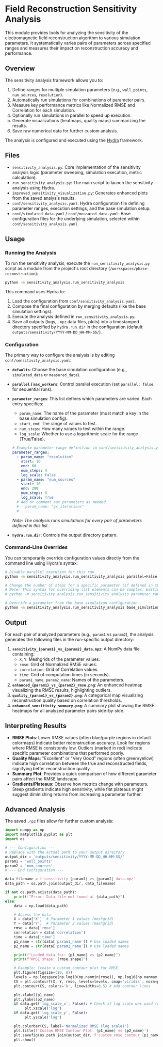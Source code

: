 # Field Reconstruction Sensitivity Analysis

This module provides tools for analyzing the sensitivity of the electromagnetic field reconstruction algorithm to various simulation parameters. It systematically varies pairs of parameters across specified ranges and measures their impact on reconstruction accuracy and performance.

## Overview

The sensitivity analysis framework allows you to:

1.  Define ranges for multiple simulation parameters (e.g., `wall_points`, `num_sources`, `resolution`).
2.  Automatically run simulations for combinations of parameter pairs.
3.  Measure key performance metrics like Normalized RMSE and Correlation for each simulation.
4.  Optionally run simulations in parallel to speed up execution.
5.  Generate visualizations (heatmaps, quality maps) summarizing the results.
6.  Save raw numerical data for further custom analysis.

The analysis is configured and executed using the [Hydra](https://hydra.cc/) framework.

## Files

-   `sensitivity_analysis.py`: Core implementation of the sensitivity analysis logic (parameter sweeping, simulation execution, metric calculation).
-   `run_sensitivity_analysis.py`: The main script to launch the sensitivity analysis using Hydra.
-   `improved_sensitivity_visualization.py`: Generates enhanced plots from the saved analysis results.
-   `conf/sensitivity_analysis.yaml`: Hydra configuration file defining parameter ranges, execution settings, and the base simulation setup.
-   `conf/simulated_data.yaml` / `conf/measured_data.yaml`: Base configuration files for the underlying simulation, selected within `conf/sensitivity_analysis.yaml`.

## Usage

### Running the Analysis

To run the sensitivity analysis, execute the `run_sensitivity_analysis.py` script as a module from the project's root directory (`/workspaces/phase-reconstruction`):

```bash
python -m sensitivity_analysis.run_sensitivity_analysis
```

This command uses Hydra to:

1.  Load the configuration from `conf/sensitivity_analysis.yaml`.
2.  Compose the final configuration by merging defaults (like the base simulation settings).
3.  Execute the analysis defined in `run_sensitivity_analysis.py`.
4.  Save all outputs (logs, `.npz` data files, plots) into a timestamped directory specified by `hydra.run.dir` in the configuration (default: `outputs/sensitivity/YYYY-MM-DD_HH-MM-SS/`).

### Configuration

The primary way to configure the analysis is by editing `conf/sensitivity_analysis.yaml`:

-   **`defaults`**: Choose the base simulation configuration (e.g., `simulated_data` or `measured_data`).
-   **`parallel` / `max_workers`**: Control parallel execution (set `parallel: false` for sequential runs).
-   **`parameter_ranges`**: This list defines which parameters are varied. Each entry specifies:
    -   `param_name`: The name of the parameter (must match a key in the base simulation config).
    -   `start`, `end`: The range of values to test.
    -   `num_steps`: How many values to test within the range.
    -   `log_scale`: Whether to use a logarithmic scale for the range (True/False).

    ```yaml
    # Example parameter range definition in conf/sensitivity_analysis.yaml
    parameter_ranges:
      - param_name: "resolution"
        start: 10
        end: 60
        num_steps: 4
        log_scale: False
      - param_name: "num_sources"
        start: 10
        end: 200
        num_steps: 5
        log_scale: True
      # Add or comment out parameters as needed
      # - param_name: "gs_iterations"
      #   ...
    ```

    *Note: The analysis runs simulations for every pair of parameters defined in this list.*

-   **`hydra.run.dir`**: Controls the output directory pattern.

### Command-Line Overrides

You can temporarily override configuration values directly from the command line using Hydra's syntax:

```bash
# Disable parallel execution for this run
python -m sensitivity_analysis.run_sensitivity_analysis parallel=False

# Change the number of steps for a specific parameter (if defined in the YAML)
# Note: This syntax for overriding list elements can be complex. Editing the YAML is often easier.
# python -m sensitivity_analysis.run_sensitivity_analysis parameter_ranges.0.num_steps=5

# Override a parameter from the base simulation configuration
python -m sensitivity_analysis.run_sensitivity_analysis base_simulation.gs_iterations=150
```

## Output

For each pair of analyzed parameters (e.g., `param1` vs `param2`), the analysis generates the following files in the run-specific output directory:

1.  **`sensitivity_{param1}_vs_{param2}_data.npz`**: A NumPy data file containing:
    -   `X`, `Y`: Meshgrids of the parameter values.
    -   `rmse`: Grid of Normalized RMSE values.
    -   `correlation`: Grid of Correlation values.
    -   `time`: Grid of computation times (in seconds).
    -   `param1_name`, `param2_name`: Names of the parameters.
2.  **`enhanced_{param1}_vs_{param2}_rmse.png`**: An enhanced heatmap visualizing the RMSE results, highlighting outliers.
3.  **`quality_{param1}_vs_{param2}.png`**: A categorical map visualizing reconstruction quality based on correlation thresholds.
4.  **`enhanced_sensitivity_summary.png`**: A summary plot showing the RMSE heatmaps for all analyzed parameter pairs side-by-side.

## Interpreting Results

-   **RMSE Plots**: Lower RMSE values (often blue/purple regions in default colormaps) indicate better reconstruction accuracy. Look for regions where RMSE is consistently low. Outliers (marked in red) indicate specific parameter combinations that performed poorly.
-   **Quality Maps**: "Excellent" or "Very Good" regions (often green/yellow) indicate high correlation between the true and reconstructed fields, signifying better reconstruction quality.
-   **Summary Plot**: Provides a quick comparison of how different parameter pairs affect the RMSE landscape.
-   **Gradients/Plateaus**: Observe how metrics change with parameters. Steep gradients indicate high sensitivity, while flat plateaus might suggest diminishing returns from increasing a parameter further.

## Advanced Analysis

The saved `.npz` files allow for further custom analysis:

```python
import numpy as np
import matplotlib.pyplot as plt
import os

# --- Configuration ---
# Replace with the actual path to your output directory
output_dir = 'outputs/sensitivity/YYYY-MM-DD_HH-MM-SS/'
param1 = 'wall_points'
param2 = 'num_sources'
# --- End Configuration ---

data_filename = f'sensitivity_{param1}_vs_{param2}_data.npz'
data_path = os.path.join(output_dir, data_filename)

if not os.path.exists(data_path):
    print(f"Error: Data file not found at {data_path}")
else:
    data = np.load(data_path)

    # Access the data
    X = data['X']  # Parameter 1 values (meshgrid)
    Y = data['Y']  # Parameter 2 values (meshgrid)
    rmse = data['rmse']
    correlation = data['correlation']
    time = data['time']
    p1_name = str(data['param1_name']) # Use loaded names
    p2_name = str(data['param2_name']) # Use loaded names

    print(f"Loaded data for: {p1_name} vs {p2_name}")
    print(f"RMSE shape: {rmse.shape}")

    # Example: Create a custom contour plot for RMSE
    plt.figure(figsize=(10, 8))
    levels = np.logspace(np.log10(np.nanmin(rmse)), np.log10(np.nanmax(rmse)), 10) # Log levels
    CS = plt.contourf(X, Y, rmse, levels=levels, cmap='viridis', norm=plt.matplotlib.colors.LogNorm())
    plt.contour(CS, colors='k', linewidths=0.5) # Add contour lines

    plt.xlabel(p1_name)
    plt.ylabel(p2_name)
    if data.get('log_scale_x', False): # Check if log scale was used (optional: save this info in npz)
         plt.xscale('log')
    if data.get('log_scale_y', False):
         plt.yscale('log')

    plt.colorbar(CS, label='Normalized RMSE (log scale)')
    plt.title(f'Custom RMSE Contour Plot: {p1_name} vs {p2_name}')
    plt.savefig(os.path.join(output_dir, f'custom_rmse_contour_{p1_name}_vs_{p2_name}.png'))
    plt.show()
